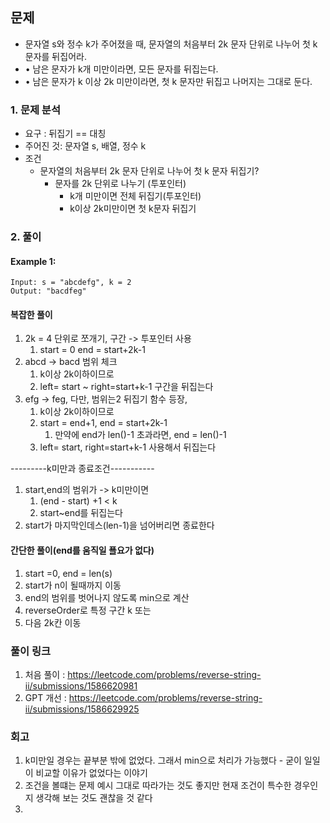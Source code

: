 ## 문제
- 문자열 s와 정수 k가 주어졌을 때, 문자열의 처음부터 2k 문자 단위로 나누어 첫 k 문자를 뒤집어라.
- • 남은 문자가 k개 미만이라면, 모든 문자를 뒤집는다.
- • 남은 문자가 k 이상 2k 미만이라면, 첫 k 문자만 뒤집고 나머지는 그대로 둔다.

### 1. 문제 분석

- 요구 : 뒤집기 == 대칭
- 주어진 것: 문자열 s, 배열, 정수 k
- 조건
    - 문자열의 처음부터 2k 문자 단위로 나누어 첫 k 문자 뒤집기?
        - 문자를 2k 단위로 나누기 (투포인터)
            - k개 미만이면 전체 뒤집기(투포인터)
            - k이상 2k미만이면 첫 k문자 뒤집기

### 2. 풀이

#### Example 1:

~~~text
Input: s = "abcdefg", k = 2
Output: "bacdfeg"
~~~


#### 복잡한 풀이
1. 2k = 4 단위로 쪼개기, 구간 -> 투포인터 사용
    1. start = 0 end = start+2k-1
2. abcd -> bacd 범위 체크
    1. k이상 2k이하이므로
    2. left= start ~ right=start+k-1 구간을 뒤집는다
3. efg -> feg, 다만, 범위는2 뒤집기 함수 등장,
    1. k이상 2k이하이므로
    2. start = end+1, end = start+2k-1
        1. 만약에 end가 len()-1 초과라면, end = len()-1
    2. left= start, right=start+k-1 사용해서 뒤집는다

---------k미만과 종료조건-----------
1. start,end의 범위가 -> k미만이면
    1. (end - start) +1 < k
    2. start~end를 뒤집는다
2. start가 마지막인데스(len-1)을 넘어버리면 종료한다


#### 간단한 풀이(end를 움직일 푤요가 없다)
1. start =0, end = len(s)
2. start가 n이 될때까지 이동
3. end의 범위를 벗어나지 않도록 min으로 계산
4. reverseOrder로 특정 구간 k 또는
5. 다음 2k칸 이동


### 풀이 링크

1. 처음 풀이 : https://leetcode.com/problems/reverse-string-ii/submissions/1586620981
2. GPT 개선 : https://leetcode.com/problems/reverse-string-ii/submissions/1586629925


### 회고
1. k미만일 경우는 끝부분 밖에 없었다. 그래서 min으로 처리가 가능했다 - 굳이 일일이 비교할 이유가 없었다는 이야기
2. 조건을 볼떄는 문제 예시 그대로 따라가는 것도 좋지만 현재 조건이 특수한 경우인지 생각해 보는 것도 괜찮을 것 같다
3. 